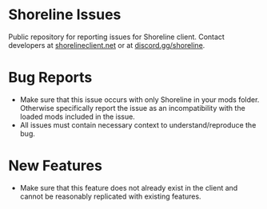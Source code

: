 # Shoreline Issues
Public repository for reporting issues for Shoreline client. 
Contact developers at [shorelineclient.net](https://shorelineclient.net/) or at [discord.gg/shoreline](https://discord.gg/Q5MMDpDJ).

# Bug Reports
- Make sure that this issue occurs with only Shoreline in your mods folder. Otherwise specifically report the issue as an incompatibility with the loaded mods included in the issue.
- All issues must contain necessary context to understand/reproduce the bug.

# New Features
- Make sure that this feature does not already exist in the client and cannot be reasonably replicated with existing features.
